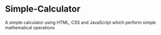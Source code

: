 # Simple-Calculator
A simple calculator using HTML, CSS and JavaScript which perform simple mathematical operations
